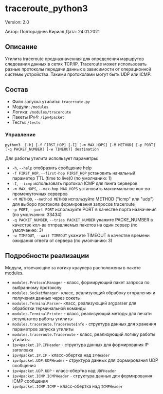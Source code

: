 # traceroute_python3
Version: 2.0

Автор: Полтораднев Кирилл
Дата: 24.01.2021

## Описание
Утилита traceroute предназначенная для определения маршрутов следования данных в сетях TCP/IP. Traceroute может использовать разные протоколы передачи данных в зависимости от операционной системы устройства. Такими протоколами могут быть UDP или ICMP.


## Состав
* Файл запуска утилиты: `traceroute.py`
* Модули: `/modules`
* Логика: `/modules/traceroute`
* Пакеты IPv4: `/ipv4packet`
* Тесты: `/tests`

### Управление
`python3  [-h] [-f FIRST_HOP] [-I] [-m MAX_HOPS] [-M METHOD] [-p PORT] [-q PACKET_NUMBER] [-w TIMEOUT] destination`

Для работы утилита использует параметры:

* `-h`, `--help` отобразить сообщение help
* `-f FIRST_HOP`, `--first-hop FIRST_HOP` установить начальный параметер TTL (time to live)0 (по умолчанию: 1)
* `-I`, `--icmp` использовать протокол ICMP для пинга серверов
* `-m MAX_HOPS`, `--max-hop MAX_HOPS` установить максимальное кол-во промежуточных серверов
* `-M METHOD`, `--method METHOD` используйте METHOD ("icmp" или "udp") для выборо протокола формирования запросов traceroute
* `-p PORT`, `--port PORT` используйте PORT в качестве порта назначения (по умолчанию: 33434)
* `-q PACKET_NUMBER`, `--tries PACKET_NUMBER` укажите PACKE_NUMBER в качестве кол-ва отправляемых пакетов на один сервер (по умолчанию: 3)
* `-w TIMEOUT`, `--wait TIMEOUT` укажите TIMEOUT в качестве времени ожидания ответа от сервера (по умолчанию: 3)

## Подробности реализации
Модули, отвечающие за логику краулера расположены в пакете modules. 
* `modules.ProtocolManager` - класс, формирующий пакет запроса по выбранному протоколу
* `modules.SocketManager`- класс, реализующий обрабоку отпраления и получения данных через сокеты
* `modules.TerminalParser`- класс, реализующий argparser для обработки терминальной команды
* `modules.TerminalPrinter` - класс, реализующий методы для печати результатов работы утилиты
* `modules.traceroute.TracerouteInfo` - структура данных для хранения параметров запуска утилиты
* `modules.traceroute.Traceroute` - класс, реализующий логику работы утилиты
* `ipv4packet.IP.IPHeader` - структура данных для формирования IP заголовка
* `ipv4packet.IP.IP` - класс-обертка над `IPHeader`
* `ipv4packet.UDP.UDPHeader` - структура данных для формирования UDP сообщения
* `ipv4packet.UDP.UDP` - класс-обертка над `UDPHeader`
* `ipv4packet.ICMP.ICMPHeader` - структура данных для формирования ICMP сообщения
* `ipv4packet.ICMP.ICMP` - класс-обертка над `ICMPHeader`
